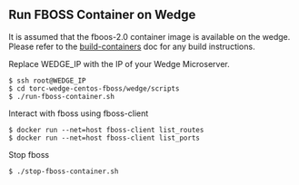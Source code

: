 ## Run FBOSS Container on Wedge

It is assumed that the fboos-2.0 container image is available on the wedge.
Please refer to the [build-containers][1] doc for any build instructions.

Replace WEDGE_IP with the IP of your Wedge Microserver.

    $ ssh root@WEDGE_IP
    $ cd torc-wedge-centos-fboss/wedge/scripts
    $ ./run-fboss-container.sh

Interact with fboss using fboss-client

    $ docker run --net=host fboss-client list_routes
    $ docker run --net=host fboss-client list_ports

Stop fboss

    $ ./stop-fboss-container.sh

[1]: ./build-containers.md
